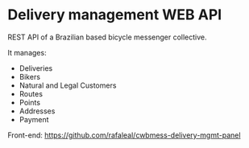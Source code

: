 # Delivery management WEB API

REST API of a Brazilian based bicycle messenger collective.

It manages:
- Deliveries
- Bikers
- Natural and Legal Customers
- Routes
- Points
- Addresses
- Payment

Front-end: https://github.com/rafaleal/cwbmess-delivery-mgmt-panel

